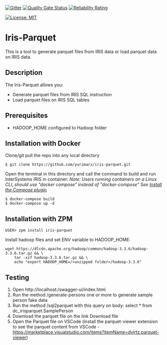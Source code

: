  [![Gitter](https://img.shields.io/badge/Available%20on-Intersystems%20Open%20Exchange-00b2a9.svg)](https://openexchange.intersystems.com/package/jirisreport)
 [![Quality Gate Status](https://community.objectscriptquality.com/api/project_badges/measure?project=intersystems_iris_community%2Fjirisreport&metric=alert_status)](https://community.objectscriptquality.com/dashboard?id=intersystems_iris_community%2Fjirisreport)
 [![Reliability Rating](https://community.objectscriptquality.com/api/project_badges/measure?project=intersystems_iris_community%2Fjirisreport&metric=reliability_rating)](https://community.objectscriptquality.com/dashboard?id=intersystems_iris_community%2Fjirisreport)

[![License: MIT](https://img.shields.io/badge/License-MIT-blue.svg?style=flat&logo=AdGuard)](LICENSE)
# Iris-Parquet
This is a tool to generate parquet files from IRIS data or load parquet data on IRIS data.

## Description
The Iris-Parquet allows you:
* Generate parquet files from IRIS SQL instruction
* Load parquet files on IRIS SQL tables


## Prerequisites
* HADOOP_HOME configured to Hadoop folder

## Installation with Docker

Clone/git pull the repo into any local directory

```
$ git clone https://github.com/yurimarx/iris-parquet.git
```

Open the terminal in this directory and call the command to build and run InterSystems IRIS in container:
*Note: Users running containers on a Linux CLI, should use "docker compose" instead of "docker-compose"*
*See [Install the Compose plugin](https://docs.docker.com/compose/install/linux/)*


```
$ docker-compose build
$ docker-compose up -d
```

## Installation with ZPM

```
USER> zpm install iris-parquet
```

Install hadoop files and set ENV variable to HADOOP_HOME:

```
wget https://dlcdn.apache.org/hadoop/common/hadoop-3.3.6/hadoop-3.3.6.tar.gz && \
    tar -xzf hadoop-3.3.6.tar.gz && \
    echo "export HADOOP_HOME=/<unzipped folder>/hadoop-3.3.6"
```

## Testing
1. Open http://localhost:<WebServerPort>/swagger-ui/index.html
2. Run the method /generate-persons one or more to generate sample person fake data
3. Run the method /sql2parquet with this query on body: select * from dc_irisparquet.SamplePerson
4. Download the parquet file on the link Download file
5. Open the Parquet file on VSCode (install the parquet-viewer extension to see the parquet content from VSCode - https://marketplace.visualstudio.com/items?itemName=dvirtz.parquet-viewer)
